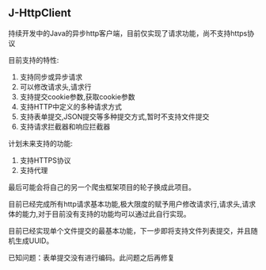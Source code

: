 ## J-HttpClient

持续开发中的Java的异步http客户端，目前仅实现了请求功能，尚不支持https协议

目前支持的特性:
1. 支持同步或异步请求
2. 可以修改请求头,请求行
3. 支持提交cookie参数,获取cookie参数
4. 支持HTTP中定义的多种请求方式
5. 支持表单提交,JSON提交等多种提交方式,暂时不支持文件提交
6. 支持请求拦截器和响应拦截器

计划未来支持的功能:
1. 支持HTTPS协议
2. 支持代理

最后可能会将自己的另一个爬虫框架项目的轮子换成此项目。

目前已经完成所有http请求基本功能,极大限度的赋予用户修改请求行,请求头,请求体的能力,对于目前没有支持的功能均可以通过此自行实现。

目前已经实现单个文件提交的最基本功能，下一步即将支持文件列表提交，并且随机生成UUID。

已知问题：表单提交没有进行编码。此问题之后再修复